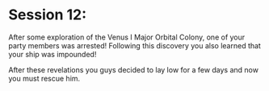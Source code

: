 # Session 12:

After some exploration of the Venus I Major Orbital Colony, one of your party members was arrested!
Following this discovery you also learned that your ship was impounded!

After these revelations you guys decided to lay low for a few days and now you must rescue him.